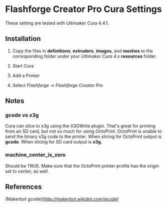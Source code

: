 # Flashforge Creator Pro Cura Settings

These setting are tested with Ultimaker Cura 4.4.1.

## Installation

1. Copy the files in **definitions**, **extruders**, **images**, and **meshes** to the corresponding folder under your *Ultimaker Cura 4.x* **resources** folder.

2. Start Cura

3. Add a Printer

4. Select *Flashforge* -> *Flashforge Creator Pro*

## Notes

### gcode vs x3g

Cura can slice to x3g using the X3GWrite plugin. That's great for printing from an SD card, but not so much for using OctoPrint. OctoPrint is unable to send the binary x3g code to the printer. When slicing for OctoPrint output is **gcode**. When slicing for SD card output is **x3g**.

### machine_center_is_zero

Should be TRUE. Make sure that the OctoPrint printer profile has the origin set to center, as well.

## References
(Makerbot gcode)[http://makerbot.wikidot.com/gcode]
